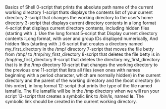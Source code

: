 Basics of Shell
0-script that prints the absolute path name of the current working directory
1-script thats displays the contents list of your current directory
2-script that changes the working directory to the user’s home directory
3-script that displays current directory contents in a long format
4-script that displays current directory contents, including hidden files (starting with .). Use the long format
5-script that Display current directory contents :Long format, with user and group IDs displayed numerically, And hidden files (starting with .)
6-script that creates a directory named my_first_directory in the /tmp/ directory
7-script that moves the file betty from /tmp/ to /tmp/my_first_directory
8-script that deletes the file betty is in /tmp/my_first_directory
9-script that deletes the directory my_first_directory that is in the /tmp directory
10-script that changes the working directory to the previous one
11-script that lists all files (even ones with names beginning with a period character, which are normally hidden) in the current directory and the parent of the working directory and the /boot directory (in this order), in long format
12-script that prints the type of the file named iamafile. The file iamafile will be in the /tmp directory when we will run your script
13-script that creates a symbolic link to /bin/ls, named __ls__. The symbolic link should be created in the current working directory. 
